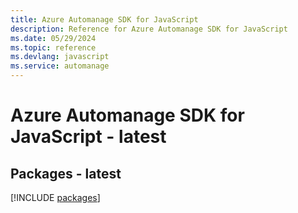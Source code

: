 ```yaml
---
title: Azure Automanage SDK for JavaScript
description: Reference for Azure Automanage SDK for JavaScript
ms.date: 05/29/2024
ms.topic: reference
ms.devlang: javascript
ms.service: automanage
---
```

# Azure Automanage SDK for JavaScript - latest
## Packages - latest
[!INCLUDE [packages](automanage-index.md)]
